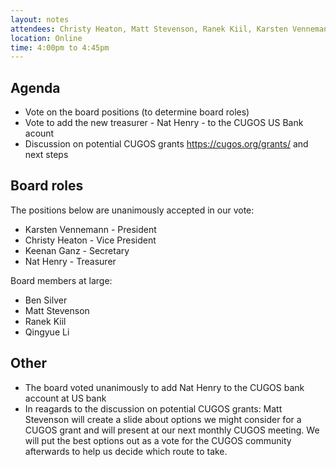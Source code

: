```yaml
---
layout: notes
attendees: Christy Heaton, Matt Stevenson, Ranek Kiil, Karsten Vennemann, Nat Henry, Ben Silver, Keenan Ganz, Qingyue Li
location: Online
time: 4:00pm to 4:45pm
---
```


## Agenda

* Vote on the board positions (to determine board roles)
* Vote to add the new treasurer - Nat Henry - to the CUGOS US Bank acount
* Discussion on potential CUGOS grants https://cugos.org/grants/ and next steps

## Board roles

The positions below are unanimously accepted in our vote:

* Karsten Vennemann - President
* Christy Heaton - Vice President
* Keenan Ganz - Secretary 
* Nat Henry - Treasurer

Board members at large:
* Ben Silver
* Matt Stevenson
* Ranek Kiil
* Qingyue Li

## Other 

* The board voted unanimously to add Nat Henry to the CUGOS bank account at US bank
* In reagards to the discussion on potential CUGOS grants: Matt Stevenson will create a slide about options we might consider for a CUGOS grant and will present at our next monthly CUGOS meeting. We will put the best options out as a vote for the CUGOS community afterwards to help us decide which route to take.